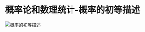 # 概率论和数理统计-概率的初等描述

[![概率的初等描述](https://cdn.jsdelivr.net/gh/ylsislove/image-home/test/20200726203815.jpg)](https://cdn.jsdelivr.net/gh/ylsislove/image-home/test/20200726203815.jpg)